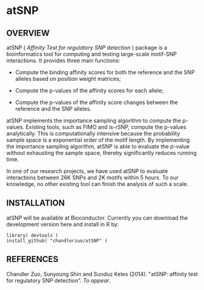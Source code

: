 atSNP
======

OVERVIEW
--------

atSNP ( *Affinity Test for regulatory SNP detection* ) package is a bioinformatics tool for computing and testing large-scale motif-SNP interactions. It provides three main functions:

- Compute the binding affinity scores for both the reference and the SNP alleles based on position weight matrices;

- Compute the p-values of the affinity scores for each allele;

- Compute the p-values of the affinity score changes between the reference and the SNP alleles.

atSNP implements the importance sampling algorithm to compute the p-values. Existing tools, such as FIMO and is-rSNP, compute the p-values analytically. This is computationally intensive because the probability sample space is a exponential order of the motif length. By implementing the importance sampling algorithm, atSNP is able to evaluate the p-value without exhausting the sample space, thereby significantly reduces running time.

In one of our research projects, we have used atSNP to evaluate interactions between 26K SNPs and 2K motifs within 5 hours. To our knowledge, no other existing tool can finish the analysis of such a scale.

INSTALLATION
------------

atSNP will be available at Bioconductor. Currently you can download the development version here and install in R by:

    library( devtools )
    install_github( "chandlerzuo/atSNP" )


REFERENCES
----------

Chandler Zuo, Sunyoung Shin and Sunduz Keles (2014). "atSNP: affinity test for regulatory SNP detection". *To appear*.

